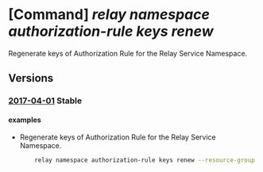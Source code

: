 # [Command] _relay namespace authorization-rule keys renew_

Regenerate keys of Authorization Rule for the Relay Service Namespace.

## Versions

### [2017-04-01](/Resources/mgmt-plane/L3N1YnNjcmlwdGlvbnMve30vcmVzb3VyY2Vncm91cHMve30vcHJvdmlkZXJzL21pY3Jvc29mdC5yZWxheS9uYW1lc3BhY2VzL3t9L2F1dGhvcml6YXRpb25ydWxlcy97fS9yZWdlbmVyYXRla2V5cw==/2017-04-01.xml) **Stable**

<!-- mgmt-plane /subscriptions/{}/resourcegroups/{}/providers/microsoft.relay/namespaces/{}/authorizationrules/{}/regeneratekeys 2017-04-01 -->

#### examples

- Regenerate keys of Authorization Rule for the Relay Service Namespace.
    ```bash
        relay namespace authorization-rule keys renew --resource-group myresourcegroup --namespace-name mynamespace --name myauthorule --key PrimaryKey
    ```
